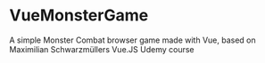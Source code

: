 # VueMonsterGame
A simple Monster Combat browser game made with Vue, based on Maximilian Schwarzmüllers Vue.JS Udemy course 
